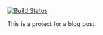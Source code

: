 [![Build Status](https://travis-ci.org/kmotrebski/blog-art-20180408.svg?branch=master)](https://travis-ci.org/kmotrebski/blog-art-20180408)

This is a project for a blog post.